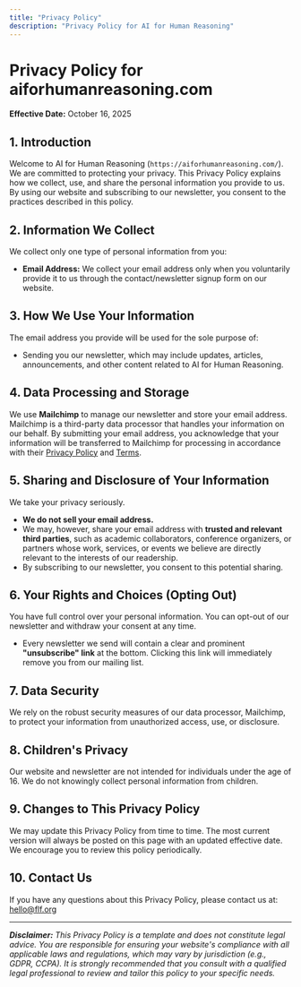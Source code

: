 ```yaml
---
title: "Privacy Policy"
description: "Privacy Policy for AI for Human Reasoning"
---
```


# Privacy Policy for aiforhumanreasoning.com

**Effective Date:** October 16, 2025

## 1. Introduction

Welcome to AI for Human Reasoning (`https://aiforhumanreasoning.com/`). We are committed to protecting your privacy. This Privacy Policy explains how we collect, use, and share the personal information you provide to us. By using our website and subscribing to our newsletter, you consent to the practices described in this policy.

## 2. Information We Collect

We collect only one type of personal information from you:

* **Email Address:** We collect your email address only when you voluntarily provide it to us through the contact/newsletter signup form on our website.

## 3. How We Use Your Information

The email address you provide will be used for the sole purpose of:

* Sending you our newsletter, which may include updates, articles, announcements, and other content related to AI for Human Reasoning.

## 4. Data Processing and Storage

We use **Mailchimp** to manage our newsletter and store your email address. Mailchimp is a third-party data processor that handles your information on our behalf. By submitting your email address, you acknowledge that your information will be transferred to Mailchimp for processing in accordance with their [Privacy Policy](https://www.intuit.com/privacy/statement/) and [Terms](https://mailchimp.com/legal/terms/).

## 5. Sharing and Disclosure of Your Information

We take your privacy seriously.

* **We do not sell your email address.**
* We may, however, share your email address with **trusted and relevant third parties**, such as academic collaborators, conference organizers, or partners whose work, services, or events we believe are directly relevant to the interests of our readership.
* By subscribing to our newsletter, you consent to this potential sharing.

## 6. Your Rights and Choices (Opting Out)

You have full control over your personal information. You can opt-out of our newsletter and withdraw your consent at any time.

* Every newsletter we send will contain a clear and prominent **"unsubscribe" link** at the bottom. Clicking this link will immediately remove you from our mailing list.

## 7. Data Security

We rely on the robust security measures of our data processor, Mailchimp, to protect your information from unauthorized access, use, or disclosure.

## 8. Children's Privacy

Our website and newsletter are not intended for individuals under the age of 16. We do not knowingly collect personal information from children.

## 9. Changes to This Privacy Policy

We may update this Privacy Policy from time to time. The most current version will always be posted on this page with an updated effective date. We encourage you to review this policy periodically.

## 10. Contact Us

If you have any questions about this Privacy Policy, please contact us at: hello@flf.org

---

***Disclaimer:** This Privacy Policy is a template and does not constitute legal advice. You are responsible for ensuring your website's compliance with all applicable laws and regulations, which may vary by jurisdiction (e.g., GDPR, CCPA). It is strongly recommended that you consult with a qualified legal professional to review and tailor this policy to your specific needs.*
